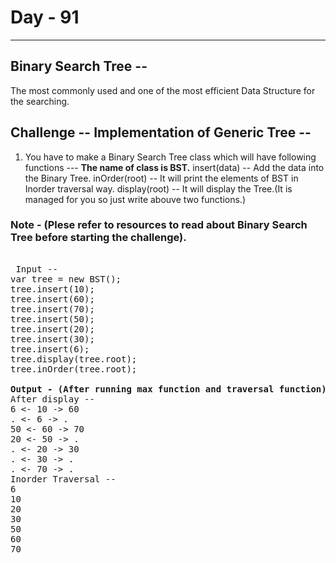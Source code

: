  # Day - 91
---
## Binary Search Tree  --
The most commonly used and one of the most efficient Data Structure for the searching.

## Challenge -- Implementation of Generic Tree -- 
1. You have to make a Binary Search Tree class which will have following functions --- 
<b>The name of class is BST.</b>
    insert(data)  -- Add the data into the Binary Tree.
    inOrder(root) -- It will print the elements of BST in Inorder traversal way.
    display(root) -- It will display the Tree.(It is managed for you so just write abouve two functions.) 

### Note - (Plese refer to resources to read about Binary Search Tree before starting the challenge).

<pre> 
 Input -- 
var tree = new BST();
tree.insert(10);
tree.insert(60);
tree.insert(70);
tree.insert(50);
tree.insert(20);
tree.insert(30);
tree.insert(6);
tree.display(tree.root);
tree.inOrder(tree.root);  

<b>Output - (After running max function and traversal function)</b> 
After display -- 
6 <- 10 -> 60
. <- 6 -> .
50 <- 60 -> 70
20 <- 50 -> .
. <- 20 -> 30
. <- 30 -> .
. <- 70 -> .
Inorder Traversal -- 
6
10
20
30
50
60
70
</pre>